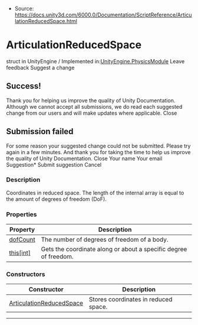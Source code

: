 * Source: https://docs.unity3d.com/6000.0/Documentation/ScriptReference/ArticulationReducedSpace.html

# ArticulationReducedSpace
struct in UnityEngine
/
Implemented in:[UnityEngine.PhysicsModule](https://docs.unity3d.com/6000.0/Documentation/ScriptReference/UnityEngine.PhysicsModule.html)
Leave feedback
Suggest a change
## Success!
Thank you for helping us improve the quality of Unity Documentation. Although we cannot accept all submissions, we do read each suggested change from our users and will make updates where applicable.
Close
## Submission failed
For some reason your suggested change could not be submitted. Please <a>try again</a> in a few minutes. And thank you for taking the time to help us improve the quality of Unity Documentation.
Close
Your name Your email Suggestion* Submit suggestion
Cancel
### Description
Coordinates in reduced space.
The length of the internal array is equal to the amount of degrees of freedom (DoF).
### Properties
Property | Description  
---|---  
[dofCount](https://docs.unity3d.com/6000.0/Documentation/ScriptReference/ArticulationReducedSpace-dofCount.html) | The number of degrees of freedom of a body.  
[this[int]](https://docs.unity3d.com/6000.0/Documentation/ScriptReference/ArticulationReducedSpace.Index_operator.html) | Gets the coordinate along or about a specific degree of freedom.  
### Constructors
Constructor | Description  
---|---  
[ArticulationReducedSpace](https://docs.unity3d.com/6000.0/Documentation/ScriptReference/ArticulationReducedSpace-ctor.html) | Stores coordinates in reduced space.  
* * *
